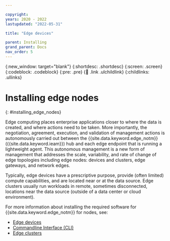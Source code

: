 ```yaml
---

copyright:
years: 2020 - 2022
lastupdated: "2022-05-31"

title: "Edge devices"

parent: Installing
grand_parent: Docs
nav_order: 5
---
```


{:new_window: target="blank"}
{:shortdesc: .shortdesc}
{:screen: .screen}
{:codeblock: .codeblock}
{:pre: .pre}
{:child: .link .ulchildlink}
{:childlinks: .ullinks}

# Installing edge nodes
{: #installing_edge_nodes}

Edge computing places enterprise applications closer to where the data is created, and where actions need to be taken. More importantly, the negotiation, agreement, execution, and validation of management actions is autonomously carried out between the {{site.data.keyword.edge_notm}} ({{site.data.keyword.ieam}}) hub and each edge endpoint that is running a lightweight agent. This autonomous management is a new form of management that addresses the scale, variability, and rate of change of edge topologies including edge nodes: devices and clusters, edge gateways, and network edges.

Typically, edge devices have a prescriptive purpose, provide (often limited) compute capabilities, and are located near or at the data source. Edge clusters usually run workloads in remote, sometimes disconnected, locations near the data source (outside of a data center or cloud environment).

For more information about installing the required software for {{site.data.keyword.edge_notm}} for nodes, see:

* [Edge devices](../installing/edge_devices.md)
* [Commandline Interface (CLI)](../cli/hzn_cli.md)
* [Edge clusters](../installing/edge_clusters.md)
